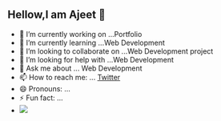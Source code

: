 ## Hellow,I am Ajeet 👋



- 🔭 I’m currently working on ...Portfolio
- 🌱 I’m currently learning ...Web Development
- 👯 I’m looking to collaborate on ...Web Development project
- 🤔 I’m looking for help with ...Web Development
- 💬 Ask me about ... Web Development
- 📫 How to reach me: ... [Twitter](https://twitter.com/@Ajeetraj9870)
- 😄 Pronouns: ...
- ⚡ Fun fact: ...
- ![](https://i.pinimg.com/736x/8f/3a/63/8f3a6370e072a3624e8b92077c525fd8.jpg)

